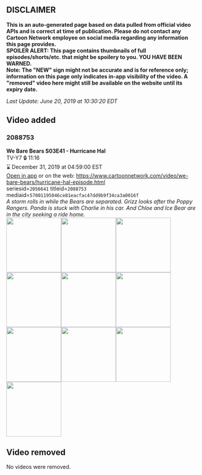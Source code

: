 ## DISCLAIMER
**This is an auto-generated page based on data pulled from official video APIs and is correct at time of publication. Please do not contact any Cartoon Network employee on social media regarding any information this page provides.**  
**SPOILER ALERT: This page contains thumbnails of full episodes/shorts/etc. that might be spoilery to you. YOU HAVE BEEN WARNED.**  
**Note: The "NEW" sign might not be accurate and is for reference only; information on this page only indicates in-app visibility of the video. A "removed" video here might still be available on the website until its expiry date.**  

_Last Update: June 20, 2019 at 10:30:20 EDT_
## Video added
### 2088753
**We Bare Bears S03E41 - Hurricane Hal**  
TV-Y7 🔒 11:16  
⌛ December 31, 2019 at 04:59:00 EST  
[Open in app](https://tinyurl.com/y5ojvgll) or on the web: https://www.cartoonnetwork.com/video/we-bare-bears/hurricane-hal-episode.html  
seriesid=`2056641` titleid=`2088753` mediaid=`57001195046ce81eacfac47dd9b9f34ca3a0016f`  
_A storm rolls in while the Bears are separated. Grizz looks after the Poppy Rangers. Panda is stuck with Charlie in his car. And Chloe and Ice Bear are in the city seeking a ride home._  
<a href="https://s3.amazonaws.com/cartoonorchestrator/2088753_001_1280x720.jpg"><img src="https://s3.amazonaws.com/cartoonorchestrator/2088753_001_640x360.jpg" height="144px" /></a><a href="https://s3.amazonaws.com/cartoonorchestrator/2088753_002_1280x720.jpg"><img src="https://s3.amazonaws.com/cartoonorchestrator/2088753_002_640x360.jpg" height="144px" /></a><a href="https://s3.amazonaws.com/cartoonorchestrator/2088753_003_1280x720.jpg"><img src="https://s3.amazonaws.com/cartoonorchestrator/2088753_003_640x360.jpg" height="144px" /></a><a href="https://s3.amazonaws.com/cartoonorchestrator/2088753_004_1280x720.jpg"><img src="https://s3.amazonaws.com/cartoonorchestrator/2088753_004_640x360.jpg" height="144px" /></a><a href="https://s3.amazonaws.com/cartoonorchestrator/2088753_005_1280x720.jpg"><img src="https://s3.amazonaws.com/cartoonorchestrator/2088753_005_640x360.jpg" height="144px" /></a><a href="https://s3.amazonaws.com/cartoonorchestrator/2088753_006_1280x720.jpg"><img src="https://s3.amazonaws.com/cartoonorchestrator/2088753_006_640x360.jpg" height="144px" /></a><a href="https://s3.amazonaws.com/cartoonorchestrator/2088753_007_1280x720.jpg"><img src="https://s3.amazonaws.com/cartoonorchestrator/2088753_007_640x360.jpg" height="144px" /></a><a href="https://s3.amazonaws.com/cartoonorchestrator/2088753_008_1280x720.jpg"><img src="https://s3.amazonaws.com/cartoonorchestrator/2088753_008_640x360.jpg" height="144px" /></a><a href="https://s3.amazonaws.com/cartoonorchestrator/2088753_009_1280x720.jpg"><img src="https://s3.amazonaws.com/cartoonorchestrator/2088753_009_640x360.jpg" height="144px" /></a><a href="https://s3.amazonaws.com/cartoonorchestrator/2088753_010_1280x720.jpg"><img src="https://s3.amazonaws.com/cartoonorchestrator/2088753_010_640x360.jpg" height="144px" /></a>
## Video removed
No videos were removed.
